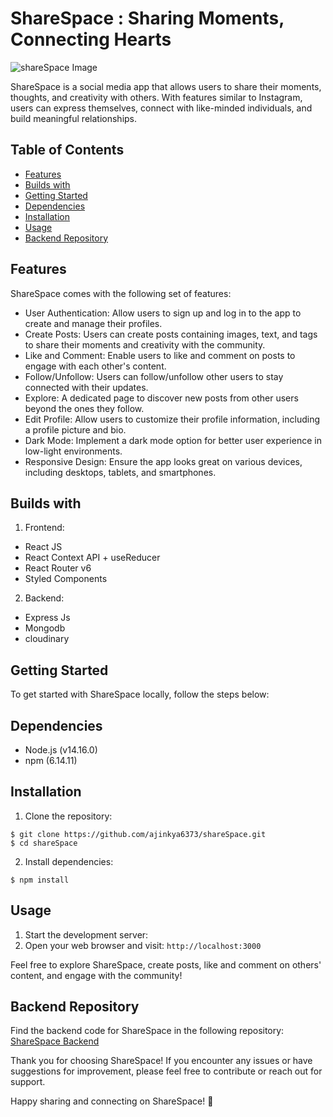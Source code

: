 # ShareSpace : Sharing Moments, Connecting Hearts

![shareSpace Image](https://pbs.twimg.com/media/F0wXDpvaMAAKOqt?format=jpg&name=medium "shareSpace App")

ShareSpace is a social media app that allows users to share their moments, thoughts, and creativity with others. With features similar to Instagram, users can express themselves, connect with like-minded individuals, and build meaningful relationships.

## Table of Contents
- [Features](#features)
- [Builds with](#builds-with)
- [Getting Started](#getting-started)
- [Dependencies](#dependencies)
- [Installation](#installation)
- [Usage](#usage)
- [Backend Repository](#backend-repository) 

## Features
ShareSpace comes with the following set of features:

- User Authentication: Allow users to sign up and log in to the app to create and manage their profiles.
- Create Posts: Users can create posts containing images, text, and tags to share their moments and creativity with the community.
- Like and Comment: Enable users to like and comment on posts to engage with each other's content.
- Follow/Unfollow: Users can follow/unfollow other users to stay connected with their updates.
- Explore: A dedicated page to discover new posts from other users beyond the ones they follow.
- Edit Profile: Allow users to customize their profile information, including a profile picture and bio.
- Dark Mode: Implement a dark mode option for better user experience in low-light environments.
- Responsive Design: Ensure the app looks great on various devices, including desktops, tablets, and smartphones.

## Builds with 
1. Frontend:
- React JS
- React Context API + useReducer
- React Router v6
- Styled Components

2. Backend:
- Express Js
- Mongodb 
- cloudinary

## Getting Started
To get started with ShareSpace locally, follow the steps below:

## Dependencies
- Node.js (v14.16.0)
- npm (6.14.11)

## Installation
1. Clone the repository:
```
$ git clone https://github.com/ajinkya6373/shareSpace.git
$ cd shareSpace
```
2. Install dependencies:
```
$ npm install
```

## Usage
1. Start the development server:
2. Open your web browser and visit: `http://localhost:3000`

Feel free to explore ShareSpace, create posts, like and comment on others' content, and engage with the community!

## Backend Repository
Find the backend code for ShareSpace in the following repository:
[ShareSpace Backend](https://github.com/ajinkya6373/shareSpaceBackend)

Thank you for choosing ShareSpace! If you encounter any issues or have suggestions for improvement, please feel free to contribute or reach out for support.

Happy sharing and connecting on ShareSpace! 🌟

